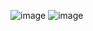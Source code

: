 

![image](https://github.com/user-attachments/assets/539e8f27-b2dc-4e6c-a048-2e9f85c84d98)
![image](https://github.com/user-attachments/assets/d36d8466-12d0-432a-8012-c5f12551f34e)
